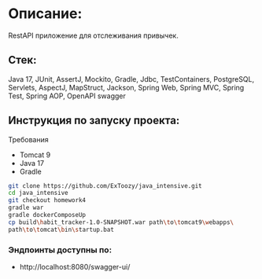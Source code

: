 # Описание:

RestAPI приложение для отслеживания привычек.

## Стек:

Java 17, JUnit, AssertJ, Mockito, Gradle, Jdbc,
TestContainers, PostgreSQL, Servlets, AspectJ,
MapStruct, Jackson,
Spring Web, Spring MVC, Spring Test, Spring AOP, OpenAPI swagger

## Инструкция по запуску проекта:

Требования

- Tomcat 9
- Java 17
- Gradle

```bash
git clone https://github.com/ExToozy/java_intensive.git
cd java_intensive
git checkout homework4
gradle war
gradle dockerComposeUp
cp build\habit_tracker-1.0-SNAPSHOT.war path\to\tomcat9\webapps\
path\to\tomcat\bin\startup.bat
```

### Эндпоинты доступны по:

- http://localhost:8080/swagger-ui/